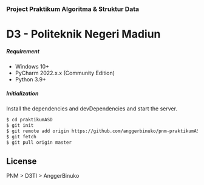 ### Project Praktikum Algoritma & Struktur Data
# D3 - Politeknik Negeri Madiun
##### Requirement
- Windows 10+
- PyCharm 2022.x.x (Community Edition)
- Python 3.9+

##### Initialization
Install the dependencies and devDependencies and start the server.

```sh
$ cd praktikumASD
$ git init
$ git remote add origin https://github.com/anggerbinuko/pnm-praktikumASD.git
$ git fetch
$ git pull origin master
```

License
----

PNM > D3TI > AnggerBinuko
